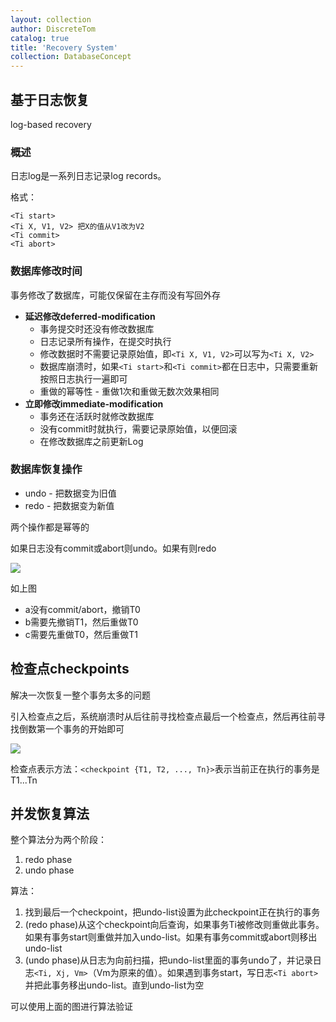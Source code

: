 ```yaml
---
layout: collection
author: DiscreteTom
catalog: true
title: 'Recovery System'
collection: DatabaseConcept
---
```


## 基于日志恢复

log-based recovery

### 概述

日志log是一系列日志记录log records。

格式：

```
<Ti start>
<Ti X, V1, V2> 把X的值从V1改为V2
<Ti commit>
<Ti abort>
```

### 数据库修改时间

事务修改了数据库，可能仅保留在主存而没有写回外存

- **延迟修改deferred-modification**
  - 事务提交时还没有修改数据库
  - 日志记录所有操作，在提交时执行
  - 修改数据时不需要记录原始值，即`<Ti X, V1, V2>`可以写为`<Ti X, V2>`
  - 数据库崩溃时，如果`<Ti start>`和`<Ti commit>`都在日志中，只需要重新按照日志执行一遍即可
  - 重做的幂等性 - 重做1次和重做无数次效果相同
- **立即修改immediate-modification**
  - 事务还在活跃时就修改数据库
  - 没有commit时就执行，需要记录原始值，以便回滚
  - 在修改数据库之前更新Log

### 数据库恢复操作

- undo - 把数据变为旧值
- redo - 把数据变为新值

两个操作都是幂等的

如果日志没有commit或abort则undo。如果有则redo

![](../img/16-1.png)

如上图
- a没有commit/abort，撤销T0
- b需要先撤销T1，然后重做T0
- c需要先重做T0，然后重做T1

## 检查点checkpoints

解决一次恢复一整个事务太多的问题

引入检查点之后，系统崩溃时从后往前寻找检查点最后一个检查点，然后再往前寻找倒数第一个事务的开始即可

![](../img/16-2.png)

检查点表示方法：`<checkpoint {T1, T2, ..., Tn}>`表示当前正在执行的事务是T1...Tn

## 并发恢复算法

整个算法分为两个阶段：
1. redo phase
2. undo phase

算法：
1. 找到最后一个checkpoint，把undo-list设置为此checkpoint正在执行的事务
2. (redo phase)从这个checkpoint向后查询，如果事务Ti被修改则重做此事务。如果有事务start则重做并加入undo-list。如果有事务commit或abort则移出undo-list
3. (undo phase)从日志为向前扫描，把undo-list里面的事务undo了，并记录日志`<Ti, Xj, Vm>`（Vm为原来的值）。如果遇到事务start，写日志`<Ti abort>`并把此事务移出undo-list。直到undo-list为空

可以使用上面的图进行算法验证